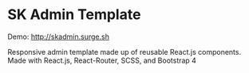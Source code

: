 
# SK Admin Template

Demo: http://skadmin.surge.sh

Responsive admin template made up of reusable React.js components. Made with React.js, React-Router, SCSS, and Bootstrap 4


